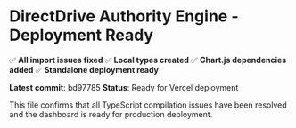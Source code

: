 # DirectDrive Authority Engine - Deployment Ready

✅ **All import issues fixed**
✅ **Local types created**
✅ **Chart.js dependencies added**
✅ **Standalone deployment ready**

**Latest commit**: bd97785
**Status**: Ready for Vercel deployment

This file confirms that all TypeScript compilation issues have been resolved and the dashboard is ready for production deployment.